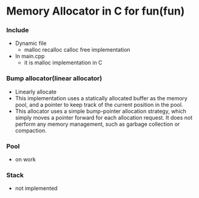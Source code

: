 # Memory Allocator in C for fun(fun)

### Include
 * Dynamic file
   * malloc recalloc calloc free implementation
 * In main.cpp 
   * it is malloc implementation in C 

### Bump allocator(linear allocator)
  * Linearly allocate 
  * This implementation uses a statically allocated buffer
 as the memory pool, and a pointer to keep track 
of the current position in the pool.
  * This allocator uses a simple bump-pointer allocation strategy, which simply moves a pointer forward for each allocation request. It does not perform any memory management, such as garbage collection or compaction. 

### Pool 
   * on work
### Stack
   * not implemented

